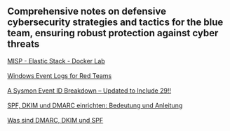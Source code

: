 ## Comprehensive notes on defensive cybersecurity strategies and tactics for the blue team, ensuring robust protection against cyber threats

[MISP - Elastic Stack - Docker Lab](https://www.misp-project.org/2024/04/05/elastic-misp-docker.html/)
<br></br>
[Windows Event Logs for Red Teams](https://www.blackhillsinfosec.com/windows-event-logs-for-red-teams/)
<br></br>
[A Sysmon Event ID Breakdown – Updated to Include 29!!](https://www.blackhillsinfosec.com/a-sysmon-event-id-breakdown/)
<br></br>
[SPF, DKIM und DMARC einrichten: Bedeutung und Anleitung](https://www.mailjet.com/de/blog/zustellbarkeit/dkim-spf-dmarc/)
<br></br>
[Was sind DMARC, DKIM und SPF](https://www.cloudflare.com/de-de/learning/email-security/dmarc-dkim-spf/)
<br></br>
[]()
<br></br>
[]()
<br></br>
[]()
<br></br>
[]()
<br></br>
[]()
<br></br>
[]()
<br></br>
[]()
<br></br>
[]()
<br></br>
